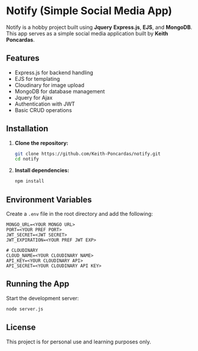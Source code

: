 # Notify (Simple Social Media App)

Notify is a hobby project built using **Jquery** **Express.js**, **EJS**, and **MongoDB**. This app serves as a simple social media application built by **Keith Poncardas**.

## Features
- Express.js for backend handling
- EJS for templating
- Cloudinary for image upload
- MongoDB for database management
- Jquery for Ajax
- Authentication with JWT
- Basic CRUD operations

## Installation
1. **Clone the repository:**
   ```sh
   git clone https://github.com/Keith-Poncardas/notify.git
   cd notify
   ```
2. **Install dependencies:**
   ```sh
   npm install
   ```

## Environment Variables
Create a `.env` file in the root directory and add the following:

```
MONGO_URL=<YOUR MONGO URL>
PORT=<YOUR PREF PORT>
JWT_SECRET=<JWT SECRET>
JWT_EXPIRATION=<YOUR PREF JWT EXP>

# CLOUDINARY
CLOUD_NAME=<YOUR CLOUDINARY NAME>
API_KEY=<YOUR CLOUDINARY API>
API_SECRET=<YOUR CLOUDINARY API KEY>
```

## Running the App
Start the development server:
```sh
node server.js
```

## License
This project is for personal use and learning purposes only.
